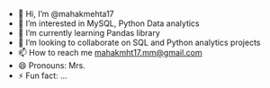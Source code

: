 - 👋 Hi, I’m @mahakmehta17
- 👀 I’m interested in MySQL, Python Data analytics
- 🌱 I’m currently learning Pandas library
- 💞️ I’m looking to collaborate on SQL and Python analytics projects
- 📫 How to reach me mahakmht17.mm@gmail.com
- 😄 Pronouns: Mrs.
- ⚡ Fun fact: ...

<!---
mahakmehta17/mahakmehta17 is a ✨ special ✨ repository because its `README.md` (this file) appears on your GitHub profile.
You can click the Preview link to take a look at your changes.
--->
